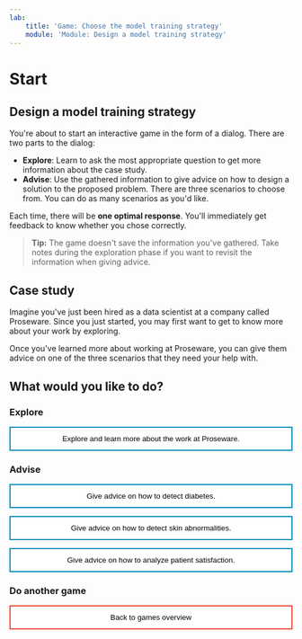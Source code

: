 ```yaml
---
lab:
    title: 'Game: Choose the model training strategy'
    module: 'Module: Design a model training strategy'
---
```


<style>
.button  {
  border: none;
  color: black;
  width: 100%;
  padding: 12px 28px;
  background-color: white;
  border: 2px solid #008CBA;
  transition-duration: 0.4s;
}
.button:hover  {
  background-color: #008CBA;
  color: white; 
  border: 2px solid #008CBA;
}

.resetbutton  {
  border: none;
  color: black;
  width: 100%;
  padding: 12px 28px;
  background-color: white;
  border: 2px solid #f44336;
  transition-duration: 0.4s;
}
.resetbutton:hover  {
  background-color: #f44336;
  color: white; 
  border: 2px solid #f44336;
}
</style>

# Start 

## Design a model training strategy 

You're about to start an interactive game in the form of a dialog. There are two parts to the dialog:

- **Explore**: Learn to ask the most appropriate question to get more information about the case study.
- **Advise**: Use the gathered information to give advice on how to design a solution to the proposed problem. There are three scenarios to choose from. You can do as many scenarios as you'd like.

Each time, there will be **one optimal response**. You'll immediately get feedback to know whether you chose correctly.

> **Tip:**
> The game doesn't save the information you've gathered. Take notes during the exploration phase if you want to revisit the information when giving advice.

## Case study

Imagine you've just been hired as a data scientist at a company called Proseware. Since you just started, you may first want to get to know more about your work by exploring. 

Once you've learned more about working at Proseware, you can give them advice on one of the three scenarios that they need your help with.

## What would you like to do?

### Explore

<button class="button" onclick="window.location.href='training/explore/01';">Explore and learn more about the work at Proseware.</button>

### Advise

<button class="button" onclick="window.location.href='training/advice/diabetes';">Give advice on how to detect diabetes.</button>

<button class="button" onclick="window.location.href='training/advice/skin';">Give advice on how to detect skin abnormalities.</button>

<button class="button" onclick="window.location.href='training/advice/satisfaction';">Give advice on how to analyze patient satisfaction.</button>

### Do another game

<button class="resetbutton" onclick="window.location.href='https://microsoftlearning.github.io/mslearn-aml-design/';">Back to games overview</button>